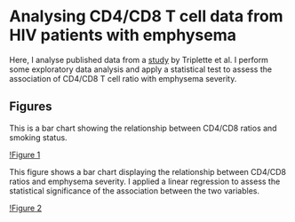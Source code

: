 # Analysing CD4/CD8 T cell data from HIV patients with emphysema

Here, I analyse published data from a [study](https://www.ncbi.nlm.nih.gov/pmc/articles/PMC5266287/) by Triplette et al. I perform some exploratory data analysis and apply a statistical test to assess the association of CD4/CD8 T cell ratio with emphysema severity.

Figures
---------------
This is a bar chart showing the relationship between CD4/CD8 ratios and smoking status.

[!Figure 1](figures/smoker_chart.png)

This figure shows a bar chart displaying the relationship between CD4/CD8 ratios and emphysema severity. I applied a linear regression to assess the statistical significance of the association between the two variables.

[!Figure 2](figures/CD4CD8_emphysema.png)
